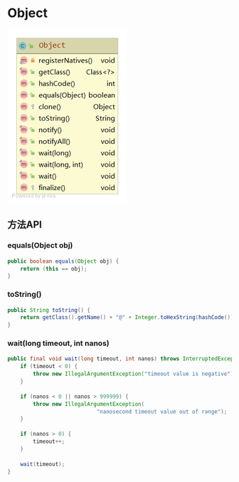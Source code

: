 # Object

![](../images/Object-UML.png)

## 方法API

### equals(Object obj)
```java
public boolean equals(Object obj) {
    return (this == obj);
}
```
### toString()
```java
public String toString() {
    return getClass().getName() + "@" + Integer.toHexString(hashCode());
}
```

### wait(long timeout, int nanos)
```java
public final void wait(long timeout, int nanos) throws InterruptedException {
    if (timeout < 0) {
        throw new IllegalArgumentException("timeout value is negative");
    }

    if (nanos < 0 || nanos > 999999) {
        throw new IllegalArgumentException(
                            "nanosecond timeout value out of range");
    }

    if (nanos > 0) {
        timeout++;
    }

    wait(timeout);
}
```
